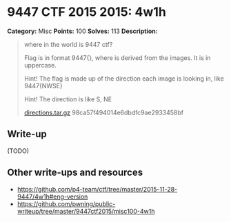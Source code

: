 # 9447 CTF 2015 2015: 4w1h

**Category:** Misc
**Points:** 100
**Solves:** 113
**Description:**

> where in the world is 9447 ctf?
> 
> Flag is in format 9447{<string>}, where <string> is derived from the images. It is in uppercase.
> 
> Hint! The flag is made up of the direction each image is looking in, like 9447{NWSE}
> 
> Hint! The direction is like S, NE
> 
> [directions.tar.gz](./directions-98ca57f494014e6dbdfc9ae2933458bf.tar.gz)  98ca57f494014e6dbdfc9ae2933458bf


## Write-up

(TODO)

## Other write-ups and resources

* <https://github.com/p4-team/ctf/tree/master/2015-11-28-9447/4w1h#eng-version>
* <https://github.com/pwning/public-writeup/tree/master/9447ctf2015/misc100-4w1h>
